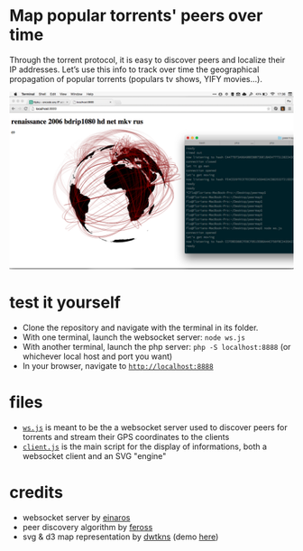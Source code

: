 Map popular torrents' peers over time
==============================

Through the torrent protocol, it is easy to discover peers and localize their IP addresses. Let’s use this info to track over time the geographical propagation of popular torrents (populars tv shows, YIFY movies…).

![Screen shot of the current prototype](https://github.com/Sheraff/torrent-propagation-visualizer/blob/master/ScreenShot.png)

# test it yourself
- Clone the repository and navigate with the terminal in its folder.
- With one terminal, launch the websocket server: `node ws.js`
- With another terminal, launch the php server: `php -S localhost:8888` (or whichever local host and port you want)
- In your browser, navigate to [`http://localhost:8888`](http://localhost:8888)

# files
- [`ws.js`](https://github.com/Sheraff/torrent-propagation-visualizer/blob/master/ws.js) is meant to be the a websocket server used to discover peers for torrents and stream their GPS coordinates to the clients
- [`client.js`](https://github.com/Sheraff/torrent-propagation-visualizer/blob/master/client.js) is the main script for the display of informations, both a websocket client and an SVG "engine"

# credits
- websocket server by [einaros](https://github.com/einaros/ws)
- peer discovery algorithm by [feross](https://github.com/feross/bittorrent-dht)
- svg & d3 map representation by [dwtkns](https://gist.github.com/dwtkns/4973620) (demo [here](http://bl.ocks.org/dwtkns/4973620))
